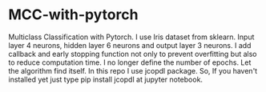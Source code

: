 # MCC-with-pytorch
Multiclass Classification with Pytorch. I use Iris dataset from sklearn. Input layer 4 neurons, hidden layer 6 neurons and output layer 3 neurons. I add callback and early stopping function not only to prevent overfitting but also to reduce computation time. I no longer define the number of epochs. Let the algorithm find itself. In this repo I use jcopdl package. So, If you haven't installed yet just type pip install jcopdl at jupyter notebook.

